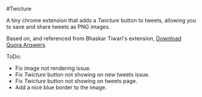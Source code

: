 #Twicture

A tiny chrome extension that adds a *Twicture* button to tweets, allowing you to save and share tweets as PNG images.

Based on, and referenced from Bhaskar Tiwari's extension, [Download Quora Answers](https://github.com/bhskt/download-quora-answers).

ToDo:

- Fix image not rendering issue.
- Fix *Twicture* button not showing on new tweets issue.
- Fix *Twicture* button not showing on tweets page.
- Add a nice blue border to the image.